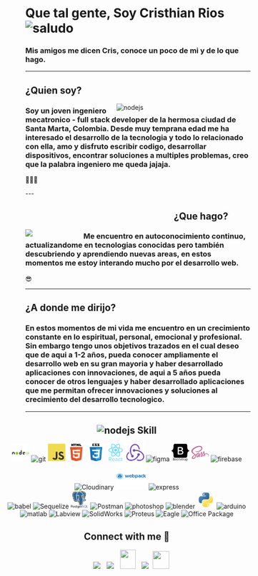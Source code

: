 # Que tal gente, Soy Cristhian Rios <span><img src=https://user-images.githubusercontent.com/114189959/225314934-55775490-1cf2-49b8-bbfa-aaa6cb0ab3c5.gif alt="saludo"   width="30"/></span>

### **Mis amigos me dicen Cris, conoce un poco de mi y de lo que hago.**

---

## **¿Quien soy?**

 <img align="right" src="https://user-images.githubusercontent.com/114189959/225363053-df6f876e-93bc-4db3-aa5a-f6a5dbdb9f44.gif" width=300 alt="nodejs" />

### Soy un joven ingeniero mecatronico - full stack developer de la hermosa ciudad de Santa Marta, Colombia. Desde muy temprana edad me ha interesado el desarrollo de la tecnologia y todo lo relacionado con ella, amo y disfruto escribir codigo, desarrollar dispositivos, encontrar soluciones a multiples problemas, creo que la palabra ingeniero me queda jajaja.




🤭🤭😎

<div></div>
---

<h2 style="font-weight:700; margin-right:50px; " align=end >¿Que hago?</h2>

<img align=left src="https://user-images.githubusercontent.com/114189959/225389433-313b5962-5311-4395-9e17-fbe169c94a32.gif" width="130"/>

### Me encuentro en autoconocimiento continuo, actualizandome en tecnologias conocidas pero también descubriendo y aprendiendo nuevas areas, en estos momentos me estoy interando  mucho por el desarrollo web.

	
😎 

---
## **¿A donde me dirijo?**
### En estos momentos de mi vida me encuentro en un crecimiento constante en lo espiritual, personal, emocional y profesional. Sin embargo tengo unos objetivos trazados en el cual deseo que de aqui a 1-2 años, pueda conocer ampliamente el desarrollo web en su gran mayoria y haber desarrollado aplicaciones con innovaciones, de aqui a 5 años pueda conocer de otros lenguajes y haber desarrollado aplicaciones que me permitan ofrecer innovaciones y soluciones al crecimiento del desarrollo tecnologico.

---

<div align=center style="margin-left:-50px;">

## <img src="https://user-images.githubusercontent.com/114189959/225366555-570b9d41-a224-4cc0-89ef-50a63564beae.gif" alt="nodejs" width="20"  /> **Skill**	


<img src="https://raw.githubusercontent.com/devicons/devicon/master/icons/nodejs/nodejs-original-wordmark.svg" alt="nodejs" style="cursor:pointer" width="40" height="40"/>
<img src="https://www.vectorlogo.zone/logos/git-scm/git-scm-icon.svg" alt="git" style="cursor:pointer" width="40" height="40"/>
<img src="https://raw.githubusercontent.com/devicons/devicon/master/icons/javascript/javascript-original.svg" alt="javascript" style="cursor:pointer" width="40" height="40"/>
<img src="https://raw.githubusercontent.com/devicons/devicon/master/icons/html5/html5-original-wordmark.svg" alt="html5" style="cursor:pointer" width="40" heigth="40"/>
<img src="https://raw.githubusercontent.com/devicons/devicon/master/icons/css3/css3-original-wordmark.svg" alt="css3" style="cursor:pointer" width="40" height="40"/>
<img src="https://raw.githubusercontent.com/devicons/devicon/master/icons/react/react-original-wordmark.svg" alt="react" style="cursor:pointer" width="40" height="40"/>
<img src="https://raw.githubusercontent.com/devicons/devicon/master/icons/redux/redux-original.svg" alt="redux" style="cursor:pointer" width="40" heigth="40"/>
<img src="https://www.vectorlogo.zone/logos/figma/figma-icon.svg" alt="figma" style="cursor:pointer" width="40" height="40"/>
<img src="https://raw.githubusercontent.com/devicons/devicon/master/icons/bootstrap/bootstrap-plain-wordmark.svg" alt="bootstrap" style="cursor:pointer" width="40" height="40"/>
<img src="https://raw.githubusercontent.com/devicons/devicon/master/icons/sass/sass-original.svg" alt="sass" style="cursor:pointer" width="40" height="40" />
<img src="https://www.vectorlogo.zone/logos/firebase/firebase-icon.svg" alt="firebase" style="cursor:pointer" width="40" height="40"/>
<img src="https://luisjordan.net/wp-content/uploads/2020/06/cloudinary.png" alt="Cloudinary" style="cursor:pointer" width="40" height="40"/>
<img src="https://raw.githubusercontent.com/devicons/devicon/d00d0969292a6569d45b06d3f350f463a0107b0d/icons/webpack/webpack-original-wordmark.svg" alt="webpack" style="cursor:pointer" width="70" height="60" />
<span></span>
<img src="https://www.mementotech.in/assets/images/icons/express.png" alt="express" style="cursor:pointer;" width ="60" />

<div> </div>
	
<img src="https://user-images.githubusercontent.com/114189959/225326661-ba93f6b3-14ef-46e5-9e7e-229293cd0458.png" alt="babel" style="cursor:pointer" width="70" height="40"/>
<img src="https://sequelize.org/img/logo.svg" alt="Sequelize" style="cursor:pointer" width="40" height="40"/>
<img src="https://raw.githubusercontent.com/devicons/devicon/master/icons/postgresql/postgresql-original-wordmark.svg" alt="postgresql" style="cursor:pointer" width= "40" altura="40"/>
<img src="https://www.vectorlogo.zone/logos/getpostman/getpostman-icon.svg" alt="Postman" style="cursor:pointer" width="40" height="40"/>
<img src="https://raw.githubusercontent.com/devicons/devicon /master/icons/photoshop/photoshop-line.svg" alt="photoshop" style="cursor:pointer" width="40" height="40"/>
<img src="https://download.blender.org/branding/community/blender_community_badge_white.svg" alt="blender" style="cursor:pointer" width="40" height="40"/>
<img src="https://raw.githubusercontent.com/devicons/devicon/master/icons/python/python-original.svg" alt="python" style="cursor:pointer" width="40" height="40"/>
<img src="https://cdn.worldvectorlogo.com/logos/arduino-1.svg" alt="arduino" style="cursor:pointer" width="40" height="40"/>
<img src="https://upload.wikimedia.org/wikipedia/commons/2/21/Matlab_Logo.png" alt="matlab" style="cursor:pointer" width="40" height="40"/>
<img src="https://i.pinimg.com/originals/53/03/b7/5303b733e181fd0e65ce8fb1d2a87c8c.png"  alt="Labview" style="cursor:pointer" width="40" height="40"/>
<img src="https://user-images.githubusercontent.com/114189959/225332040-b9fa119a-c7a6-44d2-8619-b021e1b5392b.png" alt="SolidWorks" style="cursor:pointer" width="40" height="40"/>
<img src="https://www.labcenter.com/images/logo.png"  alt="Proteus" style="cursor:pointer" width="40" height="40"/>
<img src="https://yt3.googleusercontent.com/ytc/AL5GRJWNLUNbcAiI8c1osPRQx02ZHMO05ziS3k-KovxbiQ=s900-c-k-c0x00ffffff-no-rj"  alt="Eagle" style="cursor:pointer" width="40" height="40"/>
<img src="https://user-images.githubusercontent.com/114189959/225335012-e0de6528-9cef-4bc3-82a5-ff9fc01afba2.png" alt="Office Package" style="cursor:pointer" width="40" height="40"/>



<h2 style="font-weight:700; " align=center>Connect with me 🤝 </h2>
<div align="center"  class="icons-social" style="margin-left: 10px;">
        <a   target="_blank" href="https://www.linkedin.com/in/ingenieromecatronico-fullstack/">
			<img src="https://img.icons8.com/doodle/40/000000/linkedin--v2.png" style="margin-left: 10px;" ></a>
        <a style="margin-left: 10px;" target="_blank" href="https://github.com/CristhianRV">
		<img src="https://img.icons8.com/doodle/40/000000/github--v1.png"></a>
           <a style="margin-left: 10px;" target="_blank" href="mailto:cristian.riosv0330@gmail.com?subject=Que%20tal%20Cristhian,%20soy%20un%20reclutador%20y%20estuve%20averiguando%20un%20poco%20sobre%20ti,%20me%20gustaria%20hablar%20contigo%20y%20hacerte%20una%20propuesta%20laboral.">
		<img src="https://img.icons8.com/doodle/2x/gmail-new.png" style=" width:35px; height:43px;"></a>
		<a style="margin-left: 10px;" target="_blank" href="https://wa.me/573014719736?text=Que%20tal%20Cristhian,%20soy%20un%20reclutador%20y%20estuve%20averiguando%20un%20poco%20sobre%20ti,%20me%20gustaria%20hablar%20contigo%20y%20hacerte%20una%20propuesta%20laboral.">
				<img src="https://cdn-icons-png.flaticon.com/512/1383/1383269.png" width="40"></a>
		<a style="margin-left: 5px;" target="_blank" href="[https://drive.google.com/file/d/1PjjUZBL1E-aX9paOTkls4B2MUEzXVNmT/view?usp=sharing](https://drive.google.com/file/d/1ok6izHJOP7mBvYklVZRzR1bQHAnFEuSg/view?usp=sharing)">
					<img src="https://img.icons8.com/ultraviolet/2x/resume.png" style=" width:37px; height:40px;"></a>
      </div>
